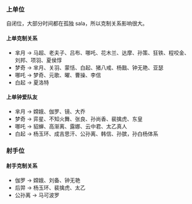 ### 上单位

自闭位，大部分时间都在孤独 sala，所以克制关系影响很大。

#### 上单克制关系

-   芈月 -> 马超、老夫子、吕布、哪吒、花木兰、达摩、孙策、狂铁、程咬金、刘邦、项羽、夏侯惇
-   梦奇 -> 芈月、关羽、蒙恬、白起、猪八戒、杨戬、钟无艳、亚瑟
-   哪吒 -> 梦奇、元歌、曜、曹操、李信
-   白起 -> 夏洛特

#### 上单钟爱队友

-   芈月 -> 嫦娥、伽罗、镜、大乔
-   梦奇 -> 弈星、不知火舞、张良、孙尚香、裴擒虎、东皇
-   哪吒 -> 貂蝉、高渐离、露娜、云中君、太乙真人
-   白起 -> 杨玉环、成吉思汗、公孙离、韩信、孙膑，孙白杨体系

### 射手位

#### 射手克制关系

-   伽罗 -> 嫦娥、刘备、钟无艳
-   后羿 -> 杨玉环、裴擒虎、太乙
-   公孙离 -> 马可波罗